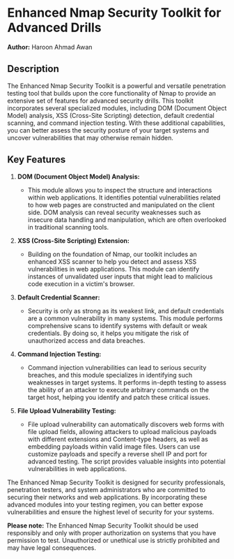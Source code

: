 # Enhanced Nmap Security Toolkit for Advanced Drills

**Author:** Haroon Ahmad Awan

## Description

The Enhanced Nmap Security Toolkit is a powerful and versatile penetration testing tool that builds upon the core functionality of Nmap to provide an extensive set of features for advanced security drills. This toolkit incorporates several specialized modules, including DOM (Document Object Model) analysis, XSS (Cross-Site Scripting) detection, default credential scanning, and command injection testing. With these additional capabilities, you can better assess the security posture of your target systems and uncover vulnerabilities that may otherwise remain hidden.

## Key Features

1. **DOM (Document Object Model) Analysis:**
   - This module allows you to inspect the structure and interactions within web applications. It identifies potential vulnerabilities related to how web pages are constructed and manipulated on the client side. DOM analysis can reveal security weaknesses such as insecure data handling and manipulation, which are often overlooked in traditional scanning tools.

2. **XSS (Cross-Site Scripting) Extension:**
   - Building on the foundation of Nmap, our toolkit includes an enhanced XSS scanner to help you detect and assess XSS vulnerabilities in web applications. This module can identify instances of unvalidated user inputs that might lead to malicious code execution in a victim's browser.

3. **Default Credential Scanner:**
   - Security is only as strong as its weakest link, and default credentials are a common vulnerability in many systems. This module performs comprehensive scans to identify systems with default or weak credentials. By doing so, it helps you mitigate the risk of unauthorized access and data breaches.

4. **Command Injection Testing:**
   - Command injection vulnerabilities can lead to serious security breaches, and this module specializes in identifying such weaknesses in target systems. It performs in-depth testing to assess the ability of an attacker to execute arbitrary commands on the target host, helping you identify and patch these critical issues.

5. **File Upload Vulnerability Testing:**
   - File upload vulnerability can automatically discovers web forms with file upload fields, allowing attackers to upload malicious payloads with different extensions and Content-type headers, as well as embedding payloads within valid image files. Users can use customize payloads and specify a reverse shell IP and port for advanced testing. The script provides valuable insights into potential vulnerabilities in web applications.
 
 The Enhanced Nmap Security Toolkit is designed for security professionals, penetration testers, and system administrators who are committed to securing their networks and web applications. By incorporating these advanced modules into your testing regimen, you can better expose vulnerabilities and ensure the highest level of security for your systems.

**Please note:** The Enhanced Nmap Security Toolkit should be used responsibly and only with proper authorization on systems that you have permission to test. Unauthorized or unethical use is strictly prohibited and may have legal consequences.
